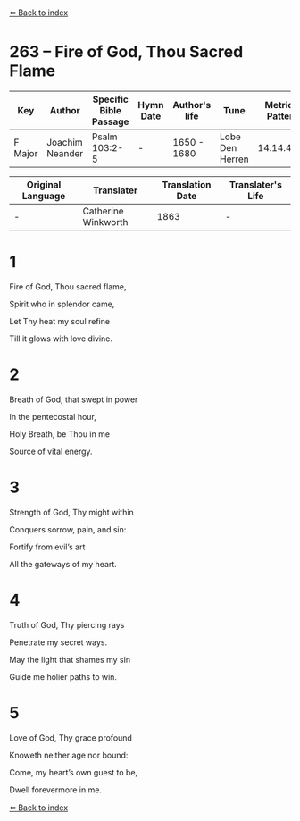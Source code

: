 [⬅️ Back to index](../README.md)

# 263 – Fire of God, Thou Sacred Flame

Key | Author   | Specific Bible Passage     |Hymn Date |Author's life |Tune |Metrical Pattern   |Composer/Source                                                                                        
-- | --------- | ---------------------------|----------|--------------|-----|-------------------|-------------   
F Major  | Joachim Neander      | Psalm 103:2-5 | -  | 1650 - 1680 | Lobe Den Herren | 14.14.4.7.8 | Chorale Book for England, 1863 

Original Language | Translater | Translation Date   | Translater's Life     
----------------- | --------- | --------------------|-------------   
\-  | Catherine Winkworth      | 1863 | -  | 1827 - 1878 



# 1

Fire of God, Thou sacred flame,

Spirit who in splendor came,

Let Thy heat my soul refine

Till it glows with love divine.



# 2

Breath of God, that swept in power

In the pentecostal hour,

Holy Breath, be Thou in me

Source of vital energy.



# 3

Strength of God, Thy might within

Conquers sorrow, pain, and sin:

Fortify from evil’s art

All the gateways of my heart.



# 4

Truth of God, Thy piercing rays

Penetrate my secret ways.

May the light that shames my sin

Guide me holier paths to win.



# 5

Love of God, Thy grace profound

Knoweth neither age nor bound:

Come, my heart’s own guest to be,

Dwell forevermore in me.

[⬅️ Back to index](../README.md)
